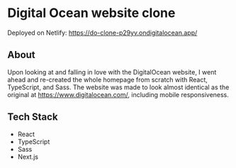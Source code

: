 # Digital Ocean website clone

Deployed on Netlify: https://do-clone-p29yv.ondigitalocean.app/

## About

Upon looking at and falling in love with the DigitalOcean website, I went ahead and re-created the whole homepage from scratch with React, TypeScript, and Sass. The website was made to look almost identical as the original at https://www.digitalocean.com/, including mobile responsiveness.

## Tech Stack

- React
- TypeScript
- Sass
- Next.js
